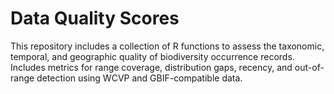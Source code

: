 # Data Quality Scores

This repository includes a collection of R functions to assess the taxonomic, temporal, and geographic quality of biodiversity occurrence records. Includes metrics for range coverage, distribution gaps, recency, and out-of-range detection using WCVP and GBIF-compatible data.
